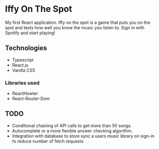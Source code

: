 # Iffy On The Spot
My first React application. Iffy on the spot is a game that puts you on the spot and tests how well you know the music you listen to. Sign in with Spotify and start playing!

## Technologies
- Typescript
- React.js
- Vanilla CSS

### Libraries used
- ReactHowler
- React-Router-Dom


## TODO
- Conditional chaining of API calls to get more than 50 songs.
- Autocomplete or a more flexible answer checking algorithm.
- Integration with database to store sync a users music library on sign-in to reduce number of fetch requests

